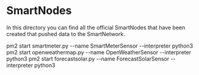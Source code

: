 # SmartNodes
In this directory you can find all the official SmartNodes that have been created
that pushed data to the SmartNetwork.

pm2 start smartmeter.py --name SmartMeterSensor --interpreter python3
pm2 start openweathermap.py --name OpenWeatherSensor --interpreter python3
pm2 start forecastsolar.py --name ForecastSolarSensor --interpreter python3
